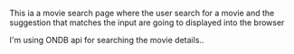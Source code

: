 This ia a movie search page where the user search for a movie and the suggestion that matches the input are going to displayed into the browser

I'm using ONDB api for searching the movie details..
